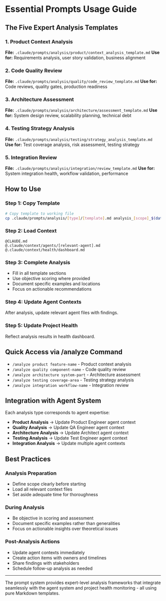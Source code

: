 # Essential Prompts Usage Guide

## The Five Expert Analysis Templates

### 1. Product Context Analysis

**File:** `.claude/prompts/analysis/product/context_analysis_template.md`
**Use for:** Requirements analysis, user story validation, business alignment

### 2. Code Quality Review

**File:** `.claude/prompts/analysis/quality/code_review_template.md`
**Use for:** Code reviews, quality gates, production readiness

### 3. Architecture Assessment

**File:** `.claude/prompts/analysis/architecture/assessment_template.md`
**Use for:** System design review, scalability planning, technical debt

### 4. Testing Strategy Analysis

**File:** `.claude/prompts/analysis/testing/strategy_analysis_template.md`
**Use for:** Test coverage analysis, risk assessment, testing strategy

### 5. Integration Review

**File:** `.claude/prompts/analysis/integration/review_template.md`
**Use for:** System integration health, workflow validation, performance

## How to Use

### Step 1: Copy Template

```bash
# Copy template to working file
cp .claude/prompts/analysis/[type]/[template].md analysis_[scope]_$(date +%Y%m%d).md
```

### Step 2: Load Context

```
@CLAUDE.md
@.claude/context/agents/[relevant-agent].md
@.claude/context/health/dashboard.md
```

### Step 3: Complete Analysis

- Fill in all template sections
- Use objective scoring where provided
- Document specific examples and locations
- Focus on actionable recommendations

### Step 4: Update Agent Contexts

After analysis, update relevant agent files with findings.

### Step 5: Update Project Health

Reflect analysis results in health dashboard.

## Quick Access via /analyze Command

- `/analyze product feature-name` - Product context analysis
- `/analyze quality component-name` - Code quality review
- `/analyze architecture system-part` - Architecture assessment
- `/analyze testing coverage-area` - Testing strategy analysis
- `/analyze integration workflow-name` - Integration review

## Integration with Agent System

Each analysis type corresponds to agent expertise:

- **Product Analysis** → Update Product Engineer agent context
- **Quality Analysis** → Update QA Engineer agent context
- **Architecture Analysis** → Update Architect agent context
- **Testing Analysis** → Update Test Engineer agent context
- **Integration Analysis** → Update multiple agent contexts

## Best Practices

### Analysis Preparation

- Define scope clearly before starting
- Load all relevant context files
- Set aside adequate time for thoroughness

### During Analysis

- Be objective in scoring and assessment
- Document specific examples rather than generalities
- Focus on actionable insights over theoretical issues

### Post-Analysis Actions

- Update agent contexts immediately
- Create action items with owners and timelines
- Share findings with stakeholders
- Schedule follow-up analysis as needed

---

The prompt system provides expert-level analysis frameworks that integrate seamlessly with the agent system and project health monitoring - all using pure Markdown templates.

